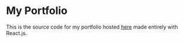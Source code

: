 # My Portfolio

This is the source code for my portfolio hosted [here](https://www.saudnezar.com) made entirely with React.js.